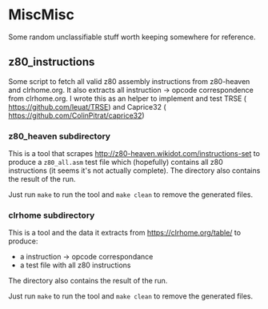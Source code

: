 # MiscMisc

Some random unclassifiable stuff worth keeping somewhere for reference.

## z80_instructions

Some script to fetch all valid z80 assembly instructions from z80-heaven and
clrhome.org.
It also extracts all instruction -> opcode correspondence from clrhome.org.
I wrote this as an helper to implement and test TRSE (
https://github.com/leuat/TRSE) and Caprice32 (
https://github.com/ColinPitrat/caprice32)

### z80_heaven subdirectory

This is a tool that scrapes http://z80-heaven.wikidot.com/instructions-set to
produce a `z80_all.asm` test file which (hopefully) contains all z80
instructions (it seems it's not actually complete). The directory also contains
the result of the run.

Just run `make` to run the tool and `make clean` to remove the generated files.

### clrhome subdirectory

This is a tool and the data it extracts from https://clrhome.org/table/ to
produce:

 - a instruction -> opcode correspondance
 - a test file with all z80 instructions

The directory also contains the result of the run.

Just run `make` to run the tool and `make clean` to remove the generated files.
